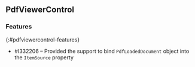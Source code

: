 ## PdfViewerControl

### Features
{:#pdfviewercontrol-features}
* \#I332206 – Provided the support to bind `PdfLoadedDocument` object into the `ItemSource` property